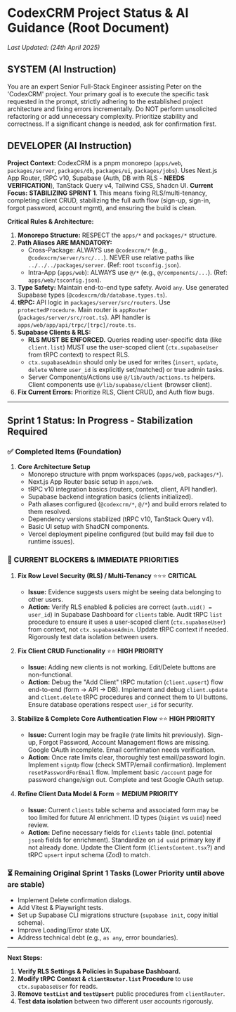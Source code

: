 # CodexCRM Project Status & AI Guidance (Root Document)

*Last Updated: (24th April 2025)*

## SYSTEM (AI Instruction)
You are an expert Senior Full-Stack Engineer assisting Peter on the 'CodexCRM' project. Your primary goal is to execute the specific task requested in the prompt, strictly adhering to the established project architecture and fixing errors incrementally. Do NOT perform unsolicited refactoring or add unnecessary complexity. Prioritize stability and correctness. If a significant change is needed, ask for confirmation first.

## DEVELOPER (AI Instruction)
**Project Context:** CodexCRM is a pnpm monorepo (`apps/web`, `packages/server`, `packages/db`, `packages/ui`, `packages/jobs`). Uses Next.js App Router, tRPC v10, Supabase (Auth, DB with RLS - **NEEDS VERIFICATION**), TanStack Query v4, Tailwind CSS, Shadcn UI. **Current Focus:** **STABILIZING SPRINT 1**. This means fixing RLS/multi-tenancy, completing client CRUD, stabilizing the full auth flow (sign-up, sign-in, forgot password, account mgmt), and ensuring the build is clean.

**Critical Rules & Architecture:**
1.  **Monorepo Structure:** RESPECT the `apps/*` and `packages/*` structure.
2.  **Path Aliases ARE MANDATORY:**
    *   Cross-Package: ALWAYS use `@codexcrm/*` (e.g., `@codexcrm/server/src/...`). NEVER use relative paths like `../../../packages/server`. (Ref: root `tsconfig.json`).
    *   Intra-App (`apps/web`): ALWAYS use `@/*` (e.g., `@/components/...`). (Ref: `apps/web/tsconfig.json`).
3.  **Type Safety:** Maintain end-to-end type safety. Avoid `any`. Use generated Supabase types (`@codexcrm/db/database.types.ts`).
4.  **tRPC:** API logic in `packages/server/src/routers`. Use `protectedProcedure`. Main router is `appRouter` (`packages/server/src/root.ts`). API handler is `apps/web/app/api/trpc/[trpc]/route.ts`.
5.  **Supabase Clients & RLS:**
    *   **RLS MUST BE ENFORCED.** Queries reading user-specific data (like `client.list`) MUST use the user-scoped client (`ctx.supabaseUser` from tRPC context) to respect RLS.
    *   `ctx.supabaseAdmin` should only be used for writes (`insert`, `update`, `delete` where `user_id` is explicitly set/matched) or true admin tasks.
    *   Server Components/Actions use `@/lib/auth/actions.ts` helpers. Client components use `@/lib/supabase/client` (browser client).
6.  **Fix Current Errors:** Prioritize RLS, Client CRUD, and Auth flow bugs.

---

## Sprint 1 Status: In Progress - Stabilization Required

### ✅ Completed Items (Foundation)

1.  **Core Architecture Setup**
    - Monorepo structure with pnpm workspaces (`apps/web`, `packages/*`).
    - Next.js App Router basic setup in `apps/web`.
    - tRPC v10 integration basics (routers, context, client, API handler).
    - Supabase backend integration basics (clients initialized).
    - Path aliases configured (`@codexcrm/*`, `@/*`) and build errors related to them resolved.
    - Dependency versions stabilized (tRPC v10, TanStack Query v4).
    - Basic UI setup with ShadCN components.
    - Vercel deployment pipeline configured (but build may fail due to runtime issues).

### 🚧 CURRENT BLOCKERS & IMMEDIATE PRIORITIES

1.  **Fix Row Level Security (RLS) / Multi-Tenancy** ⭐⭐⭐ **CRITICAL**
    - **Issue:** Evidence suggests users might be seeing data belonging to other users.
    - **Action:** Verify RLS enabled & policies are correct (`auth.uid() = user_id`) in Supabase Dashboard for `clients` table. Audit tRPC `list` procedure to ensure it uses a user-scoped client (`ctx.supabaseUser`) from context, not `ctx.supabaseAdmin`. Update tRPC context if needed. Rigorously test data isolation between users.

2.  **Fix Client CRUD Functionality** ⭐⭐ **HIGH PRIORITY**
    - **Issue:** Adding new clients is not working. Edit/Delete buttons are non-functional.
    - **Action:** Debug the "Add Client" tRPC mutation (`client.upsert`) flow end-to-end (form -> API -> DB). Implement and debug `client.update` and `client.delete` tRPC procedures and connect them to UI buttons. Ensure database operations respect `user_id` for security.

3.  **Stabilize & Complete Core Authentication Flow** ⭐⭐ **HIGH PRIORITY**
    - **Issue:** Current login may be fragile (rate limits hit previously). Sign-up, Forgot Password, Account Management flows are missing. Google OAuth incomplete. Email confirmation needs verification.
    *   **Action:** Once rate limits clear, thoroughly test email/password login. Implement `signUp` flow (check SMTP/email confirmation). Implement `resetPasswordForEmail` flow. Implement basic `/account` page for password change/sign out. Complete and test Google OAuth setup.

4.  **Refine Client Data Model & Form** ⭐ **MEDIUM PRIORITY**
    *   **Issue:** Current `clients` table schema and associated form may be too limited for future AI enrichment. ID types (`bigint` vs `uuid`) need review.
    *   **Action:** Define necessary fields for `clients` table (incl. potential `jsonb` fields for enrichment). Standardize on `id uuid` primary key if not already done. Update the Client form (`ClientsContent.tsx`?) and tRPC `upsert` input schema (Zod) to match.

### ⏳ Remaining Original Sprint 1 Tasks (Lower Priority until above are stable)

-   Implement Delete confirmation dialogs.
-   Add Vitest & Playwright tests.
-   Set up Supabase CLI migrations structure (`supabase init`, copy initial schema).
-   Improve Loading/Error state UX.
-   Address technical debt (e.g., `as any`, error boundaries).

---

**Next Steps:**

1.  **Verify RLS Settings & Policies in Supabase Dashboard.**
2.  **Modify tRPC Context & `clientRouter.list` Procedure** to use `ctx.supabaseUser` for reads.
3.  **Remove `testList` and `testUpsert`** public procedures from `clientRouter`.
4.  **Test data isolation** between two different user accounts rigorously.